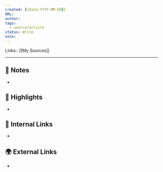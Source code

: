 ```yaml
---
created: {{date:YYYY-MM-DD}}
URL: 
author: 
tags:
  - source/article
status: Write
note: 
---
```

Links:: [[My Sources]]

---

## 📝 Notes

- 



## 🌟 Highlights 

- 



## 🔗 Internal Links

- 

## 🌍 External Links

- 





